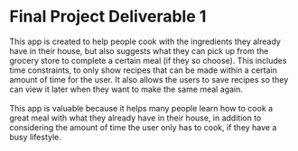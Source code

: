 # Final Project Deliverable 1

This app is created to help people cook with the ingredients they already have in their house, but also suggests what they can pick up from the grocery store to complete a certain meal (if they so choose). This includes time constraints, to only show recipes that can be made within a certain amount of time for the user. It also allows the users to save recipes so they can view it later when they want to make the same meal again.
<br><br>
This app is valuable because it helps many people learn how to cook a great meal with what they already have in their house, in addition to considering the amount of time the user only has to cook, if they have a busy lifestyle. 

